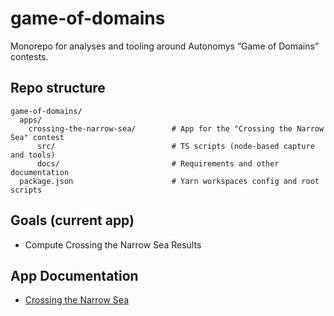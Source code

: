# game-of-domains

Monorepo for analyses and tooling around Autonomys “Game of Domains” contests.

## Repo structure

```
game-of-domains/
  apps/
    crossing-the-narrow-sea/        # App for the "Crossing the Narrow Sea" contest
      src/                          # TS scripts (node-based capture and tools)
      docs/                         # Requirements and other documentation
  package.json                      # Yarn workspaces config and root scripts
```

## Goals (current app)

- Compute Crossing the Narrow Sea Results

## App Documentation

- [Crossing the Narrow Sea](apps/crossing-the-narrow-sea/README.md)
